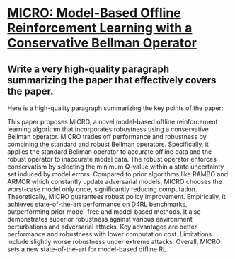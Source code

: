 # [MICRO: Model-Based Offline Reinforcement Learning with a Conservative   Bellman Operator](https://arxiv.org/abs/2312.03991)

## Write a very high-quality paragraph summarizing the paper that effectively covers the paper.

 Here is a high-quality paragraph summarizing the key points of the paper:

This paper proposes MICRO, a novel model-based offline reinforcement learning algorithm that incorporates robustness using a conservative Bellman operator. MICRO trades off performance and robustness by combining the standard and robust Bellman operators. Specifically, it applies the standard Bellman operator to accurate offline data and the robust operator to inaccurate model data. The robust operator enforces conservatism by selecting the minimum Q-value within a state uncertainty set induced by model errors. Compared to prior algorithms like RAMBO and ARMOR which constantly update adversarial models, MICRO chooses the worst-case model only once, significantly reducing computation. Theoretically, MICRO guarantees robust policy improvement. Empirically, it achieves state-of-the-art performance on D4RL benchmarks, outperforming prior model-free and model-based methods. It also demonstrates superior robustness against various environment perturbations and adversarial attacks. Key advantages are better performance and robustness with lower computation cost. Limitations include slightly worse robustness under extreme attacks. Overall, MICRO sets a new state-of-the-art for model-based offline RL.
